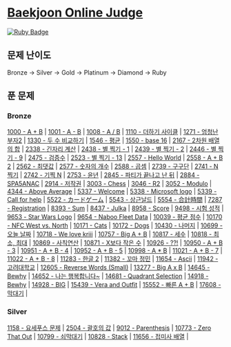 # [Baekjoon Online Judge](https://www.acmicpc.net/) 
[![Ruby Badge](https://img.shields.io/badge/Ruby-2.7.0-red)](#)

## 문제 난이도
Bronze -> Silver -> Gold -> Platinum -> Diamond -> Ruby

## 푼 문제
### Bronze
[1000 - A + B](https://www.acmicpc.net/problem/1000) | 
[1001 - A - B](https://www.acmicpc.net/problem/1001) | 
[1008 - A / B](https://www.acmicpc.net/problem/1008) | 
[1110 - 더하기 사이클](https://www.acmicpc.net/problem/1110) |
[1271 - 엄청난 부자2](https://www.acmicpc.net/problem/1271) |
[1330 - 두 수 비교하기](https://www.acmicpc.net/problem/1330) | 
[1546 - 평균](https://www.acmicpc.net/problem/1546) | 
[1550 - base 16](https://www.acmicpc.net/problem/1550) |
[2167 - 2차원 배열의 합](https://www.acmicpc.net/problem/2167) |
[2338 - 긴자리 계산](https://www.acmicpc.net/problem/2338) |
[2438 - 별 찍기 - 1](https://www.acmicpc.net/problem/2438) | 
[2439 - 별 찍기 - 2](https://www.acmicpc.net/problem/2439) | 
[2446 - 별 찍기 - 9](https://www.acmicpc.net/problem/2446) | 
[2475 - 검증수](https://www.acmicpc.net/problem/2475) | 
[2523 - 별 찍기 - 13](https://www.acmicpc.net/problem/2439) | 
[2557 - Hello World](https://www.acmicpc.net/problem/2557) | 
[2558 - A + B 2](https://www.acmicpc.net/problem/2558) |
[2562 - 최댓값](https://www.acmicpc.net/problem/2562) | 
[2577 - 숫자의 개수](https://www.acmicpc.net/problem/2577) | 
[2588 - 곱셈](https://www.acmicpc.net/problem/2588) | 
[2739 - 구구단](https://www.acmicpc.net/problem/2739) | 
[2741 - N 찍기](https://www.acmicpc.net/problem/2741) | 
[2742 - 기찍 N](https://www.acmicpc.net/problem/2742) | 
[2753 - 윤년](https://www.acmicpc.net/problem/2753) | 
[2845 - 파티가 끝나고 난 뒤](https://www.acmicpc.net/problem/2845) | 
[2884 - SPA5ANAC](https://www.acmicpc.net/problem/2884) | 
[2914 - 저작권](https://www.acmicpc.net/problem/2914) | 
[3003 - Chess](https://www.acmicpc.net/problem/3003) | 
[3046 - R2](https://www.acmicpc.net/problem/3046) | 
[3052 - Modulo](https://www.acmicpc.net/problem/3052) | 
[4344 - Above Average](https://www.acmicpc.net/problem/4344) | 
[5337 - Welcome](https://www.acmicpc.net/problem/5337) | 
[5338 - Microsoft logo](https://www.acmicpc.net/problem/5338) | 
[5339 - Call for help](https://www.acmicpc.net/problem/5339) | 
[5522 - カードゲーム](https://www.acmicpc.net/problem/5522) | 
[5543 - 상근날드](https://www.acmicpc.net/problem/5543) | 
[5554 - 合計時間](https://www.acmicpc.net/problem/5554) | 
[7287 - Registration](https://www.acmicpc.net/problem/7287) | 
[8393 - Sum](https://www.acmicpc.net/problem/8393) | 
[8437 - Julka](https://www.acmicpc.net/problem/8437) | 
[8958 - Score](https://www.acmicpc.net/problem/8958) | 
[9498 - 시험 성적](https://www.acmicpc.net/problem/9498) | 
[9653 - Star Wars Logo](https://www.acmicpc.net/problem/9653) |
[9654 - Naboo Fleet Data](https://www.acmicpc.net/problem/9654) |
[10039 - 평균 점수](https://www.acmicpc.net/problem/10039) | 
[10170 - NFC West vs. North](https://www.acmicpc.net/problem/10170) | 
[10171 - Cats](https://www.acmicpc.net/problem/10171) | 
[10172 - Dogs](https://www.acmicpc.net/problem/10172) | 
[10430 - 나머지](https://www.acmicpc.net/problem/10430) | 
[10699 - 오늘 날짜](https://www.acmicpc.net/problem/10699) | 
[10718 - We love kriii](https://www.acmicpc.net/problem/10718) | 
[10757 - Big A + B](https://www.acmicpc.net/problem/10757) | 
[10817 - 세수](https://www.acmicpc.net/problem/10817) | 
[10818 - 최소, 최대](https://www.acmicpc.net/problem/10818) | 
[10869 - 사칙연산](https://www.acmicpc.net/problem/10869) | 
[10871 - X보다 작은 수](https://www.acmicpc.net/problem/10871) | 
[10926 - ??!](https://www.acmicpc.net/problem/10926) | 
[10950 - A + B - 3](https://www.acmicpc.net/problem/10950) | 
[10951 - A + B - 4](https://www.acmicpc.net/problem/10951) | 
[10952 - A + B - 5](https://www.acmicpc.net/problem/10952) | 
[10998 - A * B](https://www.acmicpc.net/problem/10998) | 
[11021 - A + B - 7](https://www.acmicpc.net/problem/11021) | 
[11022 - A + B - 8](https://www.acmicpc.net/problem/11022) | 
[11283 - 한글 2](https://www.acmicpc.net/problem/11283) | 
[11382 - 꼬마 정민](https://www.acmicpc.net/problem/11382) | 
[11654 - Ascii](https://www.acmicpc.net/problem/11654) |
[11942 - 고려대학교](https://www.acmicpc.net/problem/11942) |
[12605 - Reverse Words (Small)](https://www.acmicpc.net/problem/12605) |
[13277 - Big A x B](https://www.acmicpc.net/problem/13277) | 
[14645 - Bewhy](https://www.acmicpc.net/problem/14645) |
[14652 - 나는 행복합니다~](https://www.acmicpc.net/problem/14652) |
[14681 - Quadrant Selection](https://www.acmicpc.net/problem/14681) | 
[14918 - Bewhy](https://www.acmicpc.net/problem/14918) |
[14928 - BIG](https://www.acmicpc.net/problem/14928) |
[15439 - Vera and Outfit](https://www.acmicpc.net/problem/15439) | 
[15552 - 빠른 A + B](https://www.acmicpc.net/problem/15552) | 
[17608 - 막대기](https://www.acmicpc.net/problem/17608) |

### Silver
[1158 - 요세푸스 문제](https://www.acmicpc.net/problem/1158) |
[2504 - 괄호의 값](https://www.acmicpc.net/problem/2504) |
[9012 - Parenthesis](https://www.acmicpc.net/problem/9012) |
[10773 - Zero That Out](https://www.acmicpc.net/problem/10773) |
[10799 - 쇠막대기](https://www.acmicpc.net/problem/10799) |
[10828 - Stack](https://www.acmicpc.net/problem/10828) |
[11656 - 접미사 배열](https://www.acmicpc.net/problem/11656) |

